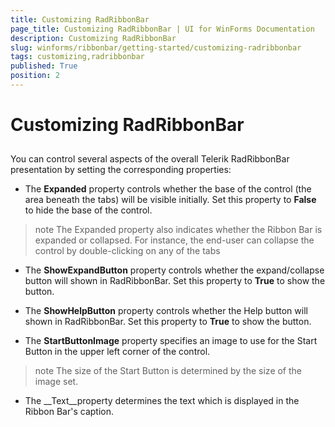 ```yaml
---
title: Customizing RadRibbonBar
page_title: Customizing RadRibbonBar | UI for WinForms Documentation
description: Customizing RadRibbonBar
slug: winforms/ribbonbar/getting-started/customizing-radribbonbar
tags: customizing,radribbonbar
published: True
position: 2
---
```


# Customizing RadRibbonBar



## 

You can control several aspects of the overall Telerik RadRibbonBar presentation by setting the corresponding properties:

* The __Expanded__ property controls whether the base of the control
            (the area beneath the tabs) will be visible initially. Set this property to __False__ to hide the base of the control.

>note The Expanded property also indicates whether the Ribbon Bar is expanded or collapsed. For instance, the end-user can collapse the control by double-clicking on any of the tabs
>


* The __ShowExpandButton__ property controls whether the expand/collapse button will shown in RadRibbonBar.
            Set this property to __True__ to show the button.

* The __ShowHelpButton__ property controls whether the Help button will shown in RadRibbonBar.
            Set this property to __True__ to show the button.

* The __StartButtonImage__ property specifies an image to use for the Start Button in the upper left corner of the control.

>note The size of the Start Button is determined by the size of the image set.
>


* The __Text__property determines the text which is displayed in the Ribbon Bar's caption.
